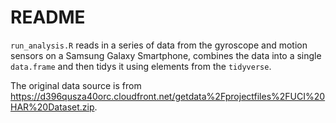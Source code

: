 # README

`run_analysis.R` reads in a series of data from the gyroscope and motion sensors on a Samsung Galaxy Smartphone, combines the data into a single `data.frame` and then tidys it using elements from the `tidyverse`. 

The original data source is from https://d396qusza40orc.cloudfront.net/getdata%2Fprojectfiles%2FUCI%20HAR%20Dataset.zip.

